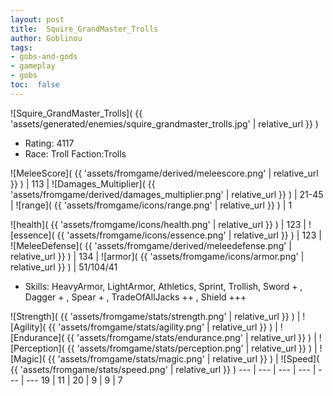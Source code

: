 ```yaml
---
layout: post
title:  Squire_GrandMaster_Trolls
author: Goblinou
tags:
- gobs-and-gods
- gameplay
- gobs
toc:  false
---
```


![Squire_GrandMaster_Trolls]( {{ 'assets/generated/enemies/squire_grandmaster_trolls.jpg' | relative_url }} )
- Rating: 4117
- Race: Troll  Faction:Trolls

![MeleeScore]( {{ 'assets/fromgame/derived/meleescore.png' | relative_url }} ) | 113 | ![Damages_Multiplier]( {{ 'assets/fromgame/derived/damages_multiplier.png' | relative_url }} ) | 21-45 | ![range]( {{ 'assets/fromgame/icons/range.png' | relative_url }} ) | 1


![health]( {{ 'assets/fromgame/icons/health.png' | relative_url }} ) | 123 | ![essence]( {{ 'assets/fromgame/icons/essence.png' | relative_url }} ) | 123 | ![MeleeDefense]( {{ 'assets/fromgame/derived/meleedefense.png' | relative_url }} ) | 134 | ![armor]( {{ 'assets/fromgame/icons/armor.png' | relative_url }} ) | 51/104/41

* Skills: HeavyArmor, LightArmor, Athletics, Sprint, Trollish, Sword + , Dagger + , Spear + , TradeOfAllJacks ++ , Shield +++ 

![Strength]( {{ 'assets/fromgame/stats/strength.png' | relative_url }} ) | ![Agility]( {{ 'assets/fromgame/stats/agility.png' | relative_url }} ) | ![Endurance]( {{ 'assets/fromgame/stats/endurance.png' | relative_url }} ) | ![Perception]( {{ 'assets/fromgame/stats/perception.png' | relative_url }} ) | ![Magic]( {{ 'assets/fromgame/stats/magic.png' | relative_url }} ) | ![Speed]( {{ 'assets/fromgame/stats/speed.png' | relative_url }} )
--- | --- | --- | --- | --- | ---
19 | 11 | 20 | 9 | 9 | 7
